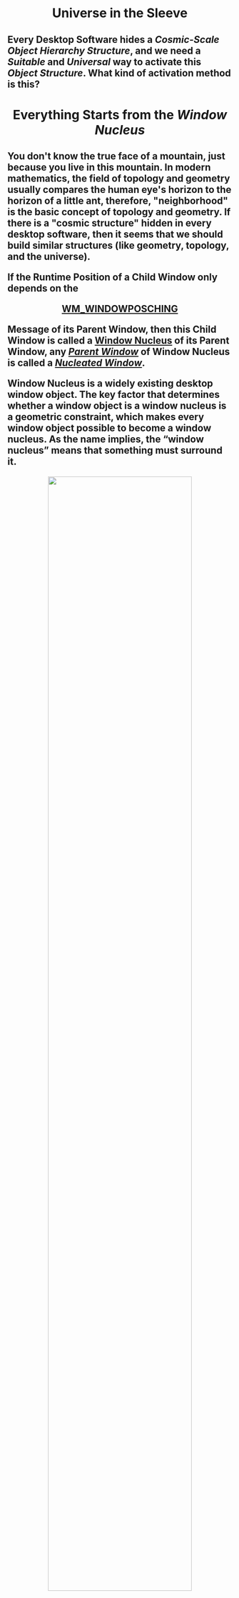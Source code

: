 <h1 align=center>
Universe in the Sleeve
</h1>
<h2>
	Every Desktop Software hides a <i>Cosmic-Scale Object Hierarchy Structure</i>, and we need a <i>Suitable</i> and <i>Universal</i> way to activate this <i>Object Structure</i>. What kind of activation method is this?
</h2>
	
<h1 align=center>
Everything Starts from the <i>Window Nucleus</i>
</h1>
<h2>
<p>You don't know the true face of a mountain, just because you live in this mountain. In modern mathematics, the field of topology and geometry usually compares the human eye's horizon to the horizon of a little ant, therefore, "neighborhood" is the basic concept of topology and geometry. If there is a "cosmic structure" hidden in every desktop software, then it seems that we should build similar structures (like geometry, topology, and the universe).</p>
If the Runtime Position of a  Child Window only depends on the
<p>
<div align=center>

[WM_WINDOWPOSCHING](https://docs.microsoft.com/en-us/windows/win32/winmsg/wm-windowposchanging)
</div>
</p>
<p>
<p>

Message of its Parent Window, then this Child Window is called a [Window Nucleus](https://github.com/TangramDev/.github/blob/main/WinNucleusDef.md) of its Parent Window, any <ins><i>Parent Window</ins></i> of Window Nucleus is called a <ins><i>Nucleated Window</i></ins>.
</p>
<p>Window Nucleus is a widely existing desktop window object. The key factor that determines whether a window object is a window nucleus is a geometric constraint, which makes every window object possible to become a window nucleus. As the name implies, the “window nucleus” means that something must surround it. </p>

<div align=center id="WndNucleus"><img src="https://user-images.githubusercontent.com/26355688/198913804-8c7e198b-71de-4e33-a4d7-60ae0eec4ac2.jpg" width="80%"/></div> 

<p>Every Window Object has the potential to become a "Window nucleus". The discovery of the peripheral world of the Window nucleus allows us to see a new hierarchical structure of the desktop software system. From an astronomical point of view, there are only about 6,000 stars within the human eye's field of vision, which is insignificant compared to the real cosmic scale we see. Similar to the fact that our observable universe contains countless galactic nuclei, every desktop software contains countless window nuclei. If this statement is correct, then we need devices like Hubble and Webb, so that we can clearly understand and see these window nuclei and the surrounds surrounding them. WebRuntime is actually equivalent to a survey telescope like Hubble. When we look at desktop software from the perspective of the universe, WebRuntime allows us to see a cosmic-scale object structure and a brand new Web world. ...</p>

</h2>

<h1 align=center>
Web-Native Duality
</h1>
<h2>
<p>

The <i>Core Idea</i> of [Web Runtime](https://github.com/TangramDev/OpenWebRunTime) is: every <i>Desktop Window Object</i> has both "<i>Native Nature</i>" and "<i>Web Nature</i>", which is very similar to the "<i>Wave-particle duality</i>" in the field of Physics, which we call the "<i>Web-native duality</i>" of <i>Desktop Window Object</i>.
</p>
<p>

The [Web Runtime](https://github.com/TangramDev/OpenWebRunTime) provides developers with a <p align=center>"<i>[Simplest Technical Strategy](https://github.com/TangramDev/.github/blob/main/document/ConvertWinFormandMFCProjecttoBrowserProcess.md)</i>"</p> <ins>to convert an "existing" or "newly created" <i>Desktop Software Project</i> into "<i>Browser Process</i>" of "Chromium Project"</ins>, and then activate the "Web Nature" of the Window Nucleus, thus realizing Web pageization of "Desktop Application Functions", it completely bridges the gap between <i>the Desktop Software</i> and <i>Web Browser</i> and make Web Technology an inherent part of <i>Desktop Software Architecture</i>. 
</p>
</h2>

<h1 align=center>

[How Will Web Runtime Change <i>Desktop Applications</i>](https://github.com/TangramDev/.github/blob/main/document/HowWebRTChangeYourApp.md)?
</h1>
<h2 align=left>
<p>As shown in the figure below, we see a WinForm Application at <i>Design Time</i>:</p>
	
<center>
        <table border="3" cellpadding="3">
            <thead>
                <tr>
                    <th align=center> <strong>WinForm Application at <i>Design Time</strong>
                    <th align=center> <strong>WinForm Application at <i>Run Time</strong>
               </tr>            
	<tbody>
                <tr>
                    <td width="50%">
                     <div align=center id="Form1DesignTime"><img src="https://user-images.githubusercontent.com/26355688/196173217-dfe1d7d1-5ae3-4da4-a455-1462d86ef20b.jpg" width="100%"/></div>   
                    </td>
                    <td width="50%">
		      <div align=center id="Form1Runtime"><img src="https://user-images.githubusercontent.com/26355688/196174538-97d01137-f58c-4a6e-a878-6246824ec7c7.jpg" width="80%"/></div>
                    </td>
            </tbody>	  
        </table>
</center>	
	
<p>
	
When we convert this project into a project that supports [Web Runtime](https://github.com/TangramDev/OpenWebRunTime), we will see <i>any number</i> of <i>Completely Different Runtime Scenarios</i>, as shown in the following figure, which is <ins><i>one of them</i></ins>:</p>

<center>
        <table border="3" cellpadding="3">
            <thead>
                <tr>
                    <th align=center> <strong>WinForm Application at <i>Design Time</strong>
                    <th align=center> <strong>WinForm Application at <i>Run Time</strong>
               </tr>            
	<tbody>
                <tr>
                    <td width="50%">
                     <div align=center id="Form1DesignTime"><img src="https://user-images.githubusercontent.com/26355688/196173217-dfe1d7d1-5ae3-4da4-a455-1462d86ef20b.jpg" width="100%"/></div>   
                    </td>
                    <td width="50%">
		      <div align=center id="dynForm1Runtime"><img src="https://user-images.githubusercontent.com/26355688/197387216-c4e163bb-0385-4973-86ba-df9073522e5a.jpg" width="80%"/></div>
                    </td>
            </tbody>	  
        </table>
</center>

<center>
        <table border="3" cellpadding="3">
            <thead>
                <tr>
                    <th align=center> <strong>Form1 at <i>Run Time</i>(No WebRT Support)</strong>
                    <th align=center> <strong>Form1 at <i>Run time</i>(with WebRT Support)</strong>
               </tr>            
	<tbody>
                <tr>
                    <td width="50%">
                     <div align=center id="Form1DesignTime"><img src="https://user-images.githubusercontent.com/26355688/196174538-97d01137-f58c-4a6e-a878-6246824ec7c7.jpg" width="80%"/></div>   
                    </td>
                    <td width="50%">
		      <div align=center id="dynForm1Runtime"><img src="https://user-images.githubusercontent.com/26355688/197387216-c4e163bb-0385-4973-86ba-df9073522e5a.jpg" width="80%"/></div>
                    </td>
            </tbody>	  
        </table>
</center>

<div align=right>

[More Information ...](https://github.com/TangramDev/.github/blob/main/document/HowWebRTChangeYourApp.md)
</div>

</h1>

<h1 align=center>
Ushering in the Era of the <i>Web-Defining Desktop Window</i>
</h1>
<h2 align=left>
<p>
	
[Web Runtime](https://github.com/TangramDev/OpenWebRunTime) allows developers to use <I>Chromium Tab Pages</I> to organize application contents, each tab page corresponds to an <i>application page</i> and each <i>application page</i> can contain standard web page elements as well as various programmable components (such as .NET Control, MFC CView, etc.). For most Desktop/Web Software Developers, WebRuntime will re-establish their Basic Understanding of <i>Windows Desktop Development</i>.</p>

<div align=center id="TabsPage"><img src="https://user-images.githubusercontent.com/26355688/196898272-858b5d56-6cc9-425a-acb3-bce1f0ee5182.jpg" width="100%" /><br>(Use Chromium Tabs to Organize Application Contents)</div>
	
<p align=left>
	
The [Web Runtime](https://github.com/TangramDev/OpenWebRunTime) believes the <i>Expressive</i>, <i>Comprehensive</i>, and <i>Powerful</i> Desktop Windows are composed by using the traditional Web DOM to describe various programmable objects (COM, .Net controls, Win32 windows, etc.), rather than created through complex code technology. This is the key reason to the conversion of the Main Process of Desktop Software into a Browser Process. Describing as many objects as possible with the Web DOM is the basic principle of Web Runtime.

<p><div align=center id="dynwnd1"><img src="https://user-images.githubusercontent.com/26355688/181908801-0910fdc6-23b6-457e-bf30-76cfc66097d3.gif" width="100%" /><br>(The Era of "Web Page Define Desktop Window")</div>
</p>

<p align=left>Desktop applications are about to usher in the "<i>Web Page Define Desktop Window</i>" era, in this sense, Desktop Web Browser should be the "<i>Smallest Desktop Application</i>". When developers can reinterpret the specific UI presentation of Web pages, the boundaries between <i>Browsers</i> and <i>Desktop Applications</i> completely disappear.</p>
       
<div align=right>

[More Information ...](https://github.com/TangramDev/.github/blob/main/document/readmeex.md)
</div>

<h1 align=center>

[Working with <i>Latest Chromium Project <br/>Source Code</i> and <i>Binary Package</i>](https://github.com/TangramDev/.github/blob/main/document/WorkingwithChromiumSourceCode.md)
</h1>
<h2  align=left>
<p>

[OpenWebRuntime](https://github.com/TangramDev/OpenWebRunTime) can work synchronously with the <i>Latest Version Chromium Project Source Code</i>([Canary](https://github.com/TangramDev/WebRT_Chromium_Canary), [Dev](https://github.com/TangramDev/WebRT_Chromium_Dev), [Beta](https://github.com/TangramDev/WebRT_Chromium_Beta), and [Stable Version](https://github.com/TangramDev/WebRT_Chromium_Stable)), to do this, you need to refer to the 
<div align=center>

[**Building Chromium for Windows**](https://chromium.googlesource.com/chromium/src/+/main/docs/windows_build_instructions.md)</div>

to obtain the source code of the latest full version of the Chromium Project, and to ensure that this version can be compiled correctly so that the compiled results can run properly. The IDE Environment we work here is Visual Studio 2022 17.3.5(requires C++/CLI support).</p>

</h2>
<center>
        <table border="3" cellpadding="3" align=center>
            <thead>
                <tr>
                    <th width="25%"> <strong>Chromium Build</strong>
                    <th width="25%"> <strong>Chromium Src Patch</strong>
                    <th width="25%"> <strong>Binary Package</strong>
                    <th> <strong>Notes</strong>
               </tr>            
	<tbody>
                <tr>
                    <td width="75">
                        <h4 align=center>
				
[Canary](https://github.com/TangramDev/WebRT_Chromium_Canary)
			</h4>
                    </td>
                    <td width="25%">
                        <h3 align=center><p>
			
[**Latest Patch**](https://github.com/TangramDev/WebRT_Chromium_Canary/archive/refs/heads/main.zip)</p>			
		     </h3>
                    </td>
                    <td width="300">
                        <h3 align=center><p>
			
[**Latest Binary Package**](https://github.com/TangramDev/WebRT_Chromium_Canary/releases/download/v109.0.5389.1/webrt_109.0.5391.1.7z)</p>			
		     </h3>
                    </td>
                    <td  align=center>
		        Version: [**109.0.5391.1**](https://github.com/TangramDev/WebRT_Chromium_Canary/releases/tag/v109.0.5389.1)
                    </td>
                <tr>
                    <td width="75">
                        <h4 align=center>
				
[Dev](https://github.com/TangramDev/WebRT_Chromium_Dev)
			</h4>
                    </td>
                    <td width="25%">
                        <h3 align=center><p>
			
[**Latest Patch**](https://github.com/TangramDev/WebRT_Chromium_Dev/archive/refs/heads/main.zip)</p>			
		     </h3>
                    </td>
                    <td width="300">
                        <h3 align=center><p>
			
[**Latest Binary Package**](https://github.com/TangramDev/WebRT_Chromium_Dev/releases/download/v108.0.5359.22/webrt_108.0.5359.23.7z)</p>		
		     </h3>
                    </td>
                    <td  align=center>
		        Version: [**108.0.5359.23**](https://github.com/TangramDev/WebRT_Chromium_Dev/releases/tag/v108.0.5359.22)
                    </td>
		<tr>
                    <td width="75">
                        <h4 align=center>
				
[Beta](https://github.com/TangramDev/WebRT_Chromium_Beta)
			</h4>
                    </td>
                    <td width="25%">
                        <h3 align=center><p>
			
[**Latest Patch**](https://github.com/TangramDev/WebRT_Chromium_Beta/archive/refs/heads/main.zip)</p>			
		     </h3>
                    </td>
		    <td width="300">
                        <h3 align=center><p>
			
[**Latest Binary Package**](https://github.com/TangramDev/WebRT_Chromium_Beta/releases/download/v108.0.5359.24/webrt_108.0.5359.25.7z)</p>
		     </h3>
                    </td>
                    <td  align=center>
		        Version: [**108.0.5359.25**](https://github.com/TangramDev/WebRT_Chromium_Beta/releases/tag/v108.0.5359.24)
                    </td>
                <tr>
                    <td width="75">
                        <h4 align=center>
				
[Stable](https://github.com/TangramDev/WebRT_Chromium_Stable)
			</h4>
                    </td>
                    <td width="25%">
                        <h3 align=center><p>
			
[**Latest Patch**](https://github.com/TangramDev/WebRT_Chromium_Stable/archive/refs/heads/main.zip)</p>			
		     </h3>
                    </td>
                    <td width="300">
                        <h3 align=center><p>
			
[**Latest Binary Package**](https://github.com/TangramDev/WebRT_Chromium_Stable/releases/download/v107.0.5304.72/webrt_107.0.5304.95.7z)</p>		
		     </h3>
                    </td>
                    <td  align=center>
		        Version: [**107.0.5304.95**](https://github.com/TangramDev/WebRT_Chromium_Stable/releases/tag/v107.0.5304.72)
                    </td>
		</tbody>	  
        </table>
</center>
<div align=center>

**(Chromium Src Patch and Web Runtime Binary Package)**</div>

